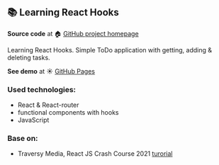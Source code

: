 ## :books: Learning React Hooks

**Source code** at :house: [GitHub project homepage]( https://github.com/freefrogs/EX_React_Hooks)

Learning React Hooks. Simple ToDo application with getting, adding & deleting tasks.

**See demo** at :sunny: [GitHub Pages](https://freefrogs.github.io/EX_React_Hooks/)

### Used technologies:
* React & React-router
* functional components with hooks
* JavaScript

### Base on:
* Traversy Media, React JS Crash Course 2021 [turorial](https://www.youtube.com/watch?v=w7ejDZ8SWv8&t)
